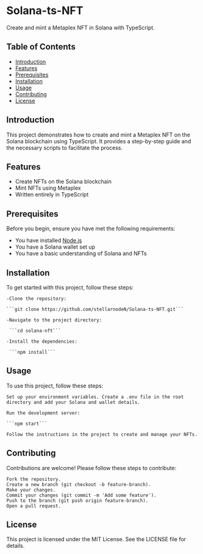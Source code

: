 # Solana-ts-NFT

Create and mint a Metaplex NFT in Solana with TypeScript.

## Table of Contents

- [Introduction](#introduction)
- [Features](#features)
- [Prerequisites](#prerequisites)
- [Installation](#installation)
- [Usage](#usage)
- [Contributing](#contributing)
- [License](#license)

## Introduction

This project demonstrates how to create and mint a Metaplex NFT on the Solana blockchain using TypeScript. It provides a step-by-step guide and the necessary scripts to facilitate the process.

## Features

- Create NFTs on the Solana blockchain
- Mint NFTs using Metaplex
- Written entirely in TypeScript

## Prerequisites

Before you begin, ensure you have met the following requirements:

- You have installed [Node.js](https://nodejs.org/)
- You have a Solana wallet set up
- You have a basic understanding of Solana and NFTs

## Installation

To get started with this project, follow these steps:

    -Clone the repository:

    ```git clone https://github.com/stellarnodeN/Solana-ts-NFT.git```

    -Navigate to the project directory:

     ```cd solana-nft```

    -Install the dependencies:

     ```npm install```

## Usage

To use this project, follow these steps:

    Set up your environment variables. Create a .env file in the root directory and add your Solana and wallet details.

    Run the development server:

    ```npm start```

    Follow the instructions in the project to create and manage your NFTs.

## Contributing

Contributions are welcome! Please follow these steps to contribute:

    Fork the repository.
    Create a new branch (git checkout -b feature-branch).
    Make your changes.
    Commit your changes (git commit -m 'Add some feature').
    Push to the branch (git push origin feature-branch).
    Open a pull request.

## License
This project is licensed under the MIT License. See the LICENSE file for details.




